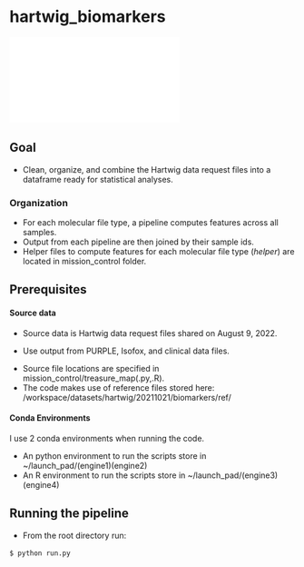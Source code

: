 # hartwig_biomarkers

![pipeline_overview](overview.pdf)

## Goal
* Clean, organize, and combine the Hartwig data request files into a dataframe ready for statistical analyses. 

### Organization
* For each molecular file type, a pipeline computes features across all samples. 
* Output from each pipeline are then joined by their sample ids.
* Helper files to compute features for each molecular file type (*helper*) are located in mission_control folder.  

## Prerequisites

#### Source data
* Source data is Hartwig data request files shared on August 9, 2022. 
- Use output from PURPLE, Isofox, and clinical data files.
* Source file locations are specified in mission_control/treasure_map(.py,.R).
* The code makes use of reference files stored here: /workspace/datasets/hartwig/20211021/biomarkers/ref/

#### Conda Environments

I use 2 conda environments when running the code. 

* An python environment to run the scripts store in ~/launch_pad/(engine1)(engine2)
* An R environment to run the scripts store in ~/launch_pad/(engine3)(engine4)

## Running the pipeline
* From the root directory run:
```
$ python run.py
```
